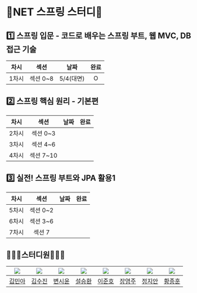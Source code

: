 # 🍃NET 스프링 스터디🍃
## 1️⃣ 스프링 입문 - 코드로 배우는 스프링 부트, 웹 MVC, DB 접근 기술
차시|섹션|날짜|완료|
:---:|:---:|:---:|:---:|
1차시|섹션 0~8|5/4(대면)|O|


## 2️⃣ 스프링 핵심 원리 - 기본편
차시|섹션|날짜|완료|
:---:|:---:|:---:|:---:|
2차시|섹션 0~3|||
3차시|섹션 4~6|||
4차시|섹션 7~10|||

## 3️⃣  실전! 스프링 부트와 JPA 활용1
차시|섹션|날짜|완료|
:---:|:---:|:---:|:---:|
5차시|섹션 0~2|||
6차시|섹션 3~6|||
7차시|섹션 7|||

## 🧑‍🤝‍🧑스터디원🧑‍🤝‍🧑

|<img src ="https://avatars.githubusercontent.com/u/87796634?s=96&v=4"/>|<img src = "https://github.com/NET-Spring-Study/.github/assets/108571492/8e6a7080-b401-49e0-a019-d82c0e8ffe8d"/>|<img src ="https://github.com/NET-Spring-Study/.github/assets/108571492/750ff6df-97d3-4b80-863e-6a43ac0062d6"/>|<img src ="https://github.com/NET-Spring-Study/.github/assets/108571492/dccf87d8-6dee-4092-9f76-ac0d4ee3c8b7"/>|<img src ="https://github.com/NET-Spring-Study/.github/assets/108571492/8aef8c17-7daf-42bc-8c2a-1a26092d7c4e"/>|<img src ="https://github.com/NET-Spring-Study/.github/assets/108571492/dd8a2804-9a32-4bd0-bad1-99c60a83de1e"/>|<img src ="https://github.com/NET-Spring-Study/.github/assets/108571492/9d9deabb-eefa-42e0-8a3a-70a9bd13311f"/>|<img src ="https://github.com/NET-Spring-Study/.github/assets/108571492/3ceaca28-b843-44f3-905f-c9dc5b64a52a"/>|
|:---:|:---:|:---:|:---:|:---:|:---:|:---:|:---:|
|[김민아](https://github.com/NET-Spring-Study/minahkim03)|[김수진](https://github.com/NET-Spring-Study/cowboysj)|[변시윤](https://github.com/NET-Spring-Study/dvlp-sy)|[설승환](https://github.com/NET-Spring-Study/SH-Seol)|[이준호](https://github.com/NET-Spring-Study/junstory)|[장영주](https://github.com/NET-Spring-Study/youngju6143)|[정지안](https://github.com/NET-Spring-Study/JeongJiAn)|[황종훈](https://github.com/NET-Spring-Study/hoonly01)|

